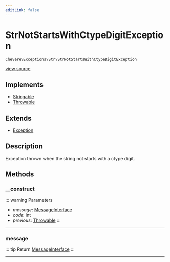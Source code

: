 ```yaml
---
editLink: false
---
```


# StrNotStartsWithCtypeDigitException

`Chevere\Exceptions\Str\StrNotStartsWithCtypeDigitException`

[view source](https://github.com/chevere/chevere/blob/main/src/Chevere/Exceptions/Str/StrNotStartsWithCtypeDigitException.php)

## Implements

- [Stringable](https://www.php.net/manual/class.stringable)
- [Throwable](https://www.php.net/manual/class.throwable)

## Extends

- [Exception](../Core/Exception.md)

## Description

Exception thrown when the string not starts with a ctype digit.

## Methods

### __construct

::: warning Parameters
- *message*: [MessageInterface](../../Interfaces/Message/MessageInterface.md)
- *code*: int
- *previous*: [Throwable](https://www.php.net/manual/class.throwable)
:::

---

### message

::: tip Return
[MessageInterface](../../Interfaces/Message/MessageInterface.md)
:::

---
